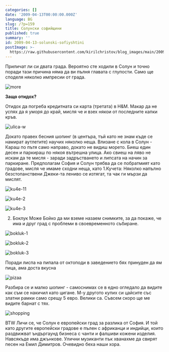 ```yaml
---
categories: []
date: '2009-04-13T00:00:00.000Z'
language: BG
slug: /?p=159
title: Солунски софийщини
published: true
summary: ''
id: 2009-04-13-solunski-sofiyshtini
postImage: >-
  https://raw.githubusercontent.com/kirilchristov/blog_images/main/2009/04/more.jpg
---
```


Приличат ли си двата града. Вероятно сте ходили в Солун и точно поради тази причина няма да ви пълня главата с глупости. Само ще споделя няколко импресии от града. 

![more](https://raw.githubusercontent.com/kirilchristov/blog_images/main/2009/04/more.jpg)

  

**Защо отидох?**

 Отидох да погреба кредитната си карта (третата) в H&M. Макар да не успях да я уморя до край, мисля че и взех някои от последните капки кръв. 

![ulica-w](https://raw.githubusercontent.com/kirilchristov/blog_images/main/2009/04/ulica-w.jpg)

 Докато правех бесния шопинг (в центъра, тъй като не знам къде се намират аутлетите) научих няколко неща. Влизане с кола в Солун - Караш по пътя само направо, докато не видиш морето. Биеш един десен и паркираш по някоя вътрешна улица. Ако свиеш на ляво не искам да те мисля - заради задръстването и липсата на начин за паркиране. Предполагам София и Солун трябва да се побратмият като градове, мисля че имаме сходни неща, като 1.Кучета: Няколко напълно безстопанствени Джеки-та лениво се изтягат, та чак ги мързи да мислят. 

![ku4e-11](https://raw.githubusercontent.com/kirilchristov/blog_images/main/2009/04/ku4e-11.jpg)

 

![ku4e-2](https://raw.githubusercontent.com/kirilchristov/blog_images/main/2009/04/ku4e-2.jpg)

 

![ku4e-3](https://raw.githubusercontent.com/kirilchristov/blog_images/main/2009/04/ku4e-3.jpg)

 2. Боклук Може Бойко да ми вземе назаем снимките, за да покаже, че има и друг град с проблеми в своевременното събиране. 

![bokluk-1](https://raw.githubusercontent.com/kirilchristov/blog_images/main/2009/04/bokluk-1.jpg)

 

![bokluk-2](https://raw.githubusercontent.com/kirilchristov/blog_images/main/2009/04/bokluk-2.jpg)

 

![bokluk-3](https://raw.githubusercontent.com/kirilchristov/blog_images/main/2009/04/bokluk-3.jpg)

 Поради лиспа на пипала от октоподи в заведението бях принуден да ям пица, ама доста вкусна 

![pizaa](https://raw.githubusercontent.com/kirilchristov/blog_images/main/2009/04/pizaa.jpg)

 Разбира се и малко шопинг - самоснимах се в едно огледало да видите как съм се накичил като цигане. М-у другото купих си цайсите със златни рамки само срещу 5 евро. Велики са. Съвсем скоро ще ме видите барнат с тях. 

![shopping](https://raw.githubusercontent.com/kirilchristov/blog_images/main/2009/04/shopping.jpg)

 BTW Личи се, че Солун е европейски град за разлика от София. И той като другите европейски градове е пълен с африканци и индийци, които раздвижват ъндъргаунд бизнеса с чанти и фалшиви кожени изделия. Навсякъде има джънкове. Улични музиканти пък хванахме да свирят песен на Емил Димитров. Очевидно беха наши хора.

